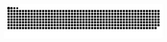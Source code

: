 ![Snake animation](https://github.com/fscorsini/fscorsini/blob/output/github-contribution-grid-snake-dark.svg)
